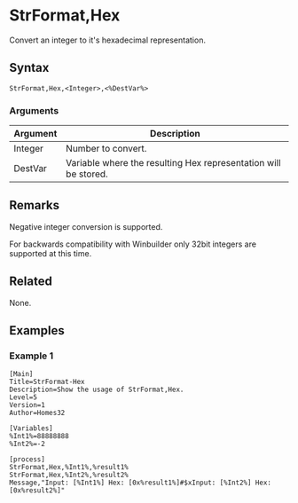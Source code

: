 # StrFormat,Hex

Convert an integer to it's hexadecimal representation.

## Syntax

```pebakery
StrFormat,Hex,<Integer>,<%DestVar%>
```

### Arguments

| Argument | Description |
| --- | --- |
| Integer | Number to convert. |
| DestVar | Variable where the resulting Hex representation will be stored. |

## Remarks

Negative integer conversion is supported.

For backwards compatibility with Winbuilder only 32bit integers are supported at this time.

## Related

None.

## Examples

### Example 1

```pebakery
[Main]
Title=StrFormat-Hex
Description=Show the usage of StrFormat,Hex.
Level=5
Version=1
Author=Homes32

[Variables]
%Int1%=88888888
%Int2%=-2

[process]
StrFormat,Hex,%Int1%,%result1%
StrFormat,Hex,%Int2%,%result2%
Message,"Input: [%Int1%] Hex: [0x%result1%]#$xInput: [%Int2%] Hex: [0x%result2%]"
```